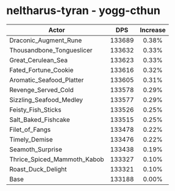 # neltharus-tyran - yogg-cthun
| Actor | DPS | Increase |
|---|:---:|:---:|
|Draconic_Augment_Rune|133689|0.38%|
|Thousandbone_Tongueslicer|133632|0.33%|
|Great_Cerulean_Sea|133623|0.33%|
|Fated_Fortune_Cookie|133616|0.32%|
|Aromatic_Seafood_Platter|133605|0.31%|
|Revenge_Served_Cold|133578|0.29%|
|Sizzling_Seafood_Medley|133577|0.29%|
|Feisty_Fish_Sticks|133526|0.25%|
|Salt_Baked_Fishcake|133515|0.25%|
|Filet_of_Fangs|133478|0.22%|
|Timely_Demise|133476|0.22%|
|Seamoth_Surprise|133438|0.19%|
|Thrice_Spiced_Mammoth_Kabob|133327|0.10%|
|Roast_Duck_Delight|133321|0.10%|
|Base|133188|0.00%|
